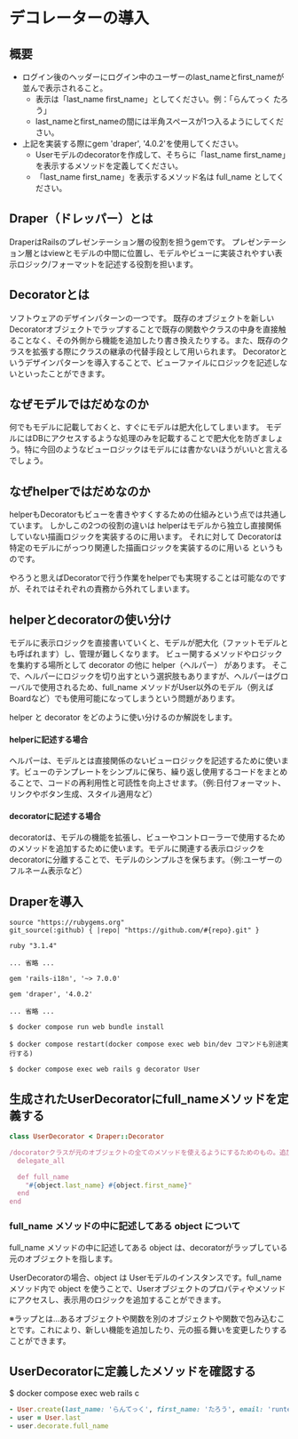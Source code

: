 # デコレーターの導入

## 概要
* ログイン後のヘッダーにログイン中のユーザーのlast_nameとfirst_nameが並んで表示されること。
  * 表示は「last_name first_name」としてください。例：「らんてっく たろう」
  * last_nameとfirst_nameの間には半角スペースが1つ入るようにしてください。
* 上記を実装する際にgem 'draper', '4.0.2'を使用してください。
  * Userモデルのdecoratorを作成して、そちらに「last_name first_name」を表示するメソッドを定義してください。
  * 「last_name first_name」を表示するメソッド名は full_name としてください。

## Draper（ドレッパー）とは
DraperはRailsのプレゼンテーション層の役割を担うgemです。
プレゼンテーション層とはviewとモデルの中間に位置し、モデルやビューに実装されやすい表示ロジック/フォーマットを記述する役割を担います。

## Decoratorとは
ソフトウェアのデザインパターンの一つです。
既存のオブジェクトを新しいDecoratorオブジェクトでラップすることで既存の関数やクラスの中身を直接触ることなく、その外側から機能を追加したり書き換えたりする。また、既存のクラスを拡張する際にクラスの継承の代替手段として用いられます。
Decoratorというデザインパターンを導入することで、ビューファイルにロジックを記述しないといったことができます。

## なぜモデルではだめなのか
何でもモデルに記載しておくと、すぐにモデルは肥大化してしまいます。
モデルにはDBにアクセスするような処理のみを記載することで肥大化を防ぎましょう。特に今回のようなビューロジックはモデルには書かないほうがいいと言えるでしょう。

## なぜhelperではだめなのか
helperもDecoratorもビューを書きやすくするための仕組みという点では共通しています。
しかしこの2つの役割の違いは
helperはモデルから独立し直接関係していない描画ロジックを実装するのに用います。
それに対して
Decoratorは特定のモデルにがっつり関連した描画ロジックを実装するのに用いる
というものです。

やろうと思えばDecoratorで行う作業をhelperでも実現することは可能なのですが、それではそれぞれの責務から外れてしまいます。

## helperとdecoratorの使い分け
モデルに表示ロジックを直接書いていくと、モデルが肥大化（ファットモデルとも呼ばれます）し、管理が難しくなります。
ビュー関するメソッドやロジックを集約する場所として decorator の他に helper（ヘルパー） があります。
そこで、ヘルパーにロジックを切り出すという選択肢もありますが、ヘルパーはグローバルで使用されるため、full_name メソッドがUser以外のモデル（例えばBoardなど）でも使用可能になってしまうという問題があります。

helper と decorator をどのように使い分けるのか解説をします。

#### helperに記述する場合
ヘルパーは、モデルとは直接関係のないビューロジックを記述するために使います。ビューのテンプレートをシンプルに保ち、繰り返し使用するコードをまとめることで、コードの再利用性と可読性を向上させます。（例:日付フォーマット、リンクやボタン生成、スタイル適用など）

#### decoratorに記述する場合
decoratorは、モデルの機能を拡張し、ビューやコントローラーで使用するためのメソッドを追加するために使います。モデルに関連する表示ロジックをdecoratorに分離することで、モデルのシンプルさを保ちます。（例:ユーザーのフルネーム表示など）

## Draperを導入
```ruby:Gemfile
source "https://rubygems.org"
git_source(:github) { |repo| "https://github.com/#{repo}.git" }

ruby "3.1.4"

... 省略 ...

gem 'rails-i18n', '~> 7.0.0'

gem 'draper', '4.0.2'

... 省略 ...
```
```$ docker compose run web bundle install```

```$ docker compose restart(docker compose exec web bin/dev コマンドも別途実行する)```
```
$ docker compose exec web rails g decorator User
```
## 生成されたUserDecoratorにfull_nameメソッドを定義する
```ruby:user_decorator.rb
class UserDecorator < Draper::Decorator

/docoratorクラスが元のオブジェクトの全てのメソッドを使えるようにするためのもの。追加したメソッドだけでなく元のオブジェクトのメソッドも使うことができる
  delegate_all

  def full_name
    "#{object.last_name} #{object.first_name}"
  end
end
```
### full_name メソッドの中に記述してある object について
full_name メソッドの中に記述してある object は、decoratorがラップしている元のオブジェクトを指します。

UserDecoratorの場合、object は Userモデルのインスタンスです。full_name メソッド内で object を使うことで、Userオブジェクトのプロパティやメソッドにアクセスし、表示用のロジックを追加することができます。

※ラップとは...あるオブジェクトや関数を別のオブジェクトや関数で包み込むことです。これにより、新しい機能を追加したり、元の振る舞いを変更したりすることができます。

## UserDecoratorに定義したメソッドを確認する
$ docker compose exec web rails c
```ruby
- User.create(last_name: 'らんてっく', first_name: 'たろう', email: 'runteq_taro@example.com', password: 'password', password_confirmation: 'password')
- user = User.last
- user.decorate.full_name
```

